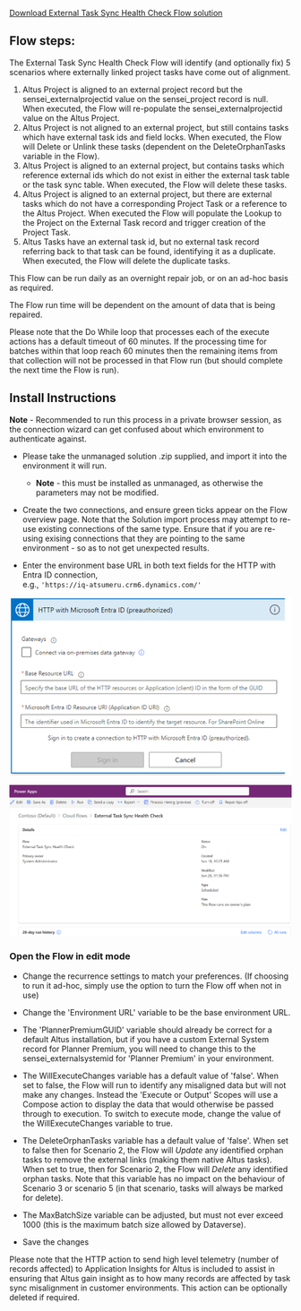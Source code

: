 [Download External Task Sync Health Check Flow solution](ExternalTaskSyncHealthCheck_1_0_0_11.zip)

## Flow steps:

The External Task Sync Health Check Flow will identify (and optionally fix) 5 scenarios where externally linked project tasks have come out of alignment.
1. Altus Project is aligned to an external project record but the sensei_externalprojectid value on the sensei_project record is null. When executed, the Flow will re-populate the sensei_externalprojectid value on the Altus Project.
2. Altus Project is not aligned to an external project, but still contains tasks which have external task ids and field locks. When executed, the Flow will Delete or Unlink these tasks (dependent on the DeleteOrphanTasks variable in the Flow). 
3. Altus Project is aligned to an external project, but contains tasks which reference external ids which do not exist in either the external task table or the task sync table. When executed, the Flow will delete these tasks.
4. Altus Project is aligned to an external project, but there are external tasks which do not have a corresponding Project Task or a reference to the Altus Project. When executed the Flow will populate the Lookup to the Project on the External Task record and trigger creation of the Project Task.
5. Altus Tasks have an external task id, but no external task record referring back to that task can be found, identifying it as a duplicate. When executed, the Flow will delete the duplicate tasks.

This Flow can be run daily as an overnight repair job, or on an ad-hoc basis as required.

The Flow run time will be dependent on the amount of data that is being repaired.   

Please note that the Do While loop that processes each of the execute actions has a default timeout of 60 minutes. If the processing time for batches within that loop reach 60 minutes then the remaining items from that collection will not be processed in that Flow run (but should complete the next time the Flow is run). 

## Install Instructions

**Note** - Recommended to run this process in a private browser session, as the connection wizard can get confused about which environment to authenticate against.

- Please take the unmanaged solution .zip supplied, and import it into the environment it will run.
  - **Note** - this must be installed as unmanaged, as otherwise the parameters may not be modified.

- Create the two connections, and ensure green ticks appear on the Flow overview page. Note that the Solution import process may attempt to re-use existing connections of the same type. Ensure that if you are re-using exising connections that they are pointing to the same environment - so as to not get unexpected results. 
- Enter the environment base URL in both text fields for the HTTP with Entra ID connection,  
  e.g., `'https://iq-atsumeru.crm6.dynamics.com/'`

![Example of Entra ID connection setup](images/1.png)

![Example of connected Flow ready to run](images/2.png)


### Open the Flow in edit mode

- Change the recurrence settings to match your preferences. (If choosing to run it ad-hoc, simply use the option to turn the Flow off when not in use)
- Change the 'Environment URL' variable to be the base environment URL.
- The 'PlannerPremiumGUID' variable should already be correct for a default Altus installation, but if you have a custom External System record for Planner Premium, you will need to change this to the sensei_externalsystemid for 'Planner Premium' in your environment.
- The WillExecuteChanges variable has a default value of 'false'. When set to false, the Flow will run to identify any misaligned data but will not make any changes. Instead the 'Execute or Output' Scopes will use a Compose action to display the data that would otherwise be passed through to execution. To switch to execute mode, change the value of the WillExecuteChanges variable to true.
- The DeleteOrphanTasks variable has a default value of 'false'. When set to false then for Scenario 2, the Flow will *Update* any identified orphan tasks to remove the external links (making them native Altus tasks). When set to true, then for Scenario 2, the Flow will *Delete* any identified orphan tasks. Note that this variable has no impact on the behaviour of Scenario 3 or scenario 5 (in that scenario, tasks will always be marked for delete).
- The MaxBatchSize variable can be adjusted, but must not ever exceed 1000 (this is the maximum batch size allowed by Dataverse).

- Save the changes

Please note that the HTTP action to send high level telemetry (number of records affected) to Application Insights for Altus is included to assist in ensuring that Altus gain insight as to how many records are affected by task sync misalignment in customer environments. This action can be optionally deleted if required.

